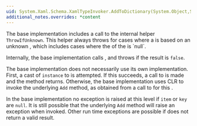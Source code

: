 ```yaml
---
uid: System.Xaml.Schema.XamlTypeInvoker.AddToDictionary(System.Object,System.Object,System.Object)
additional_notes.overrides: *content
---
```


<p>The base implementation includes a call to the internal helper <code>ThrowIfUnknown</code>. This helper always throws for cases where a <xref href="System.Xaml.Schema.XamlTypeInvoker"></xref> is based on an unknown <xref href="System.Xaml.XamlType"></xref>, which includes cases where the <xref href="System.Xaml.XamlType.UnderlyingType"></xref> of the <xref href="System.Xaml.XamlType"></xref> is `null`.  
  
 Internally, the base implementation calls <xref href="System.Xaml.XamlType.IsDictionary"></xref>, and throws if the result is `false`.  
  
 The base implementation does not necessarily use its own <xref href="System.Xaml.Schema.XamlTypeInvoker.GetAddMethod(System.Xaml.XamlType)"></xref> implementation. First, a cast of <code>instance</code> to <xref href="System.Collections.IDictionary"></xref> is attempted. If this succeeds, a call to <xref href="System.Collections.IDictionary.Add(System.Object,System.Object)"></xref> is made and the method returns. Otherwise, the base implementation uses CLR <xref href="System.Reflection.MethodBase.Invoke(System.Object,System.Object[])"></xref> to invoke the underlying `Add` method, as obtained from a call to <xref href="System.Xaml.Schema.XamlTypeInvoker.GetAddMethod(System.Xaml.XamlType)"></xref> for this <xref href="System.Xaml.Schema.XamlTypeInvoker"></xref>.  
  
 In the base implementation no exception is raised at this level if <code>item</code> or <code>key</code> are `null`. It is still possible that the underlying `Add` method will raise an exception when invoked. Other run time exceptions are possible if <xref href="System.Xaml.XamlType.ItemType"></xref> does not return a valid result.</p>


